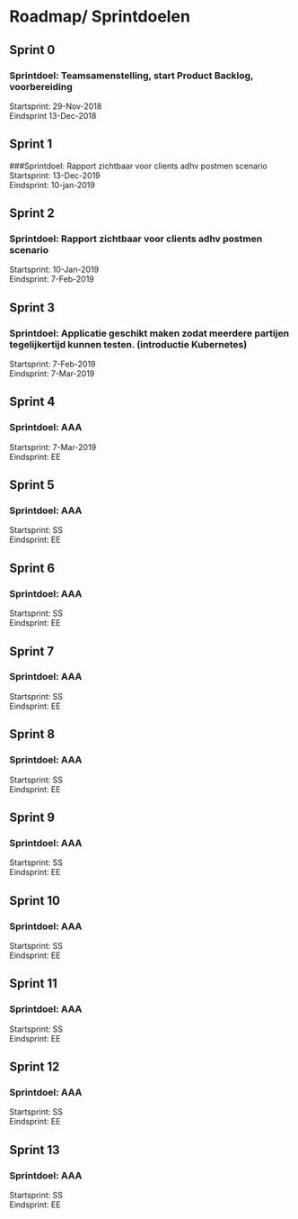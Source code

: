 # Roadmap/ Sprintdoelen

## Sprint 0	
### Sprintdoel: Teamsamenstelling, start Product Backlog, voorbereiding
Startsprint: 29-Nov-2018     
Eindsprint	13-Dec-2018

## Sprint 1	
###Sprintdoel: Rapport zichtbaar voor clients adhv postmen scenario  
Startsprint: 13-Dec-2019       
Eindsprint: 10-jan-2019

## Sprint 2	
### Sprintdoel: Rapport zichtbaar voor clients adhv postmen scenario
Startsprint: 10-Jan-2019         
Eindsprint:	7-Feb-2019         

## Sprint 3	
### Sprintdoel: Applicatie geschikt maken zodat meerdere partijen tegelijkertijd kunnen testen. (introductie Kubernetes)
Startsprint: 7-Feb-2019         
Eindsprint:	7-Mar-2019
         
## Sprint 4	
### Sprintdoel: AAA
Startsprint: 7-Mar-2019         
Eindsprint:	EE         

## Sprint 5	
### Sprintdoel: AAA
Startsprint: SS         
Eindsprint:	EE         

## Sprint 6	
### Sprintdoel: AAA
Startsprint: SS         
Eindsprint:	EE         

## Sprint 7	
### Sprintdoel: AAA
Startsprint: SS         
Eindsprint:	EE         

## Sprint 8	
### Sprintdoel: AAA
Startsprint: SS         
Eindsprint:	EE         

## Sprint 9	
### Sprintdoel: AAA
Startsprint: SS         
Eindsprint:	EE         

## Sprint 10
### Sprintdoel: AAA
Startsprint: SS         
Eindsprint:	EE         

## Sprint 11
### Sprintdoel: AAA
Startsprint: SS         
Eindsprint:	EE         

## Sprint 12
### Sprintdoel: AAA
Startsprint: SS         
Eindsprint:	EE         

## Sprint 13
### Sprintdoel: AAA
Startsprint: SS         
Eindsprint:	EE         



